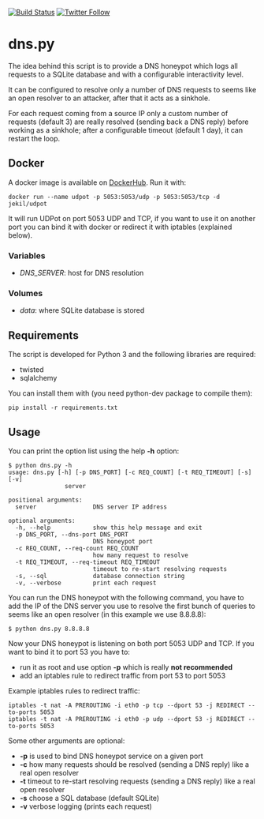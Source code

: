[![Build Status](https://travis-ci.org/jekil/UDPot.svg?branch=master)](https://travis-ci.org/jekil/UDPot)
[![Twitter Follow](https://img.shields.io/twitter/follow/jekil.svg?style=social)](https://twitter.com/jekil)

# dns.py

The idea behind this script is to provide a DNS honeypot which logs all requests to a SQLite database and with a
configurable interactivity level.

It can be configured to resolve only a number of DNS requests to seems like an open resolver to an attacker, after that
it acts as a sinkhole.

For each request coming from a source IP only a custom number of requests (default 3) are really resolved (sending back a DNS reply)
before working as a sinkhole; after a configurable timeout (default 1 day), it can restart the loop.

## Docker

A docker image is available on [DockerHub](https://hub.docker.com/r/jekil/udpot).
Run it with:

    docker run --name udpot -p 5053:5053/udp -p 5053:5053/tcp -d jekil/udpot
    
It will run UDPot on port 5053 UDP and TCP, if you want to use it on another port you can bind it with docker or redirect it with iptables (explained below).

### Variables

- *DNS_SERVER*: host for DNS resolution

### Volumes

- *data*: where SQLite database is stored

## Requirements

The script is developed for Python 3 and the following libraries are required:

 * twisted
 * sqlalchemy

You can install them with (you need python-dev package to compile them):

    pip install -r requirements.txt

## Usage

You can print the option list using the help **-h** option:

    $ python dns.py -h
    usage: dns.py [-h] [-p DNS_PORT] [-c REQ_COUNT] [-t REQ_TIMEOUT] [-s] [-v]
                    server

    positional arguments:
      server                DNS server IP address

    optional arguments:
      -h, --help            show this help message and exit
      -p DNS_PORT, --dns-port DNS_PORT
                            DNS honeypot port
      -c REQ_COUNT, --req-count REQ_COUNT
                            how many request to resolve
      -t REQ_TIMEOUT, --req-timeout REQ_TIMEOUT
                            timeout to re-start resolving requests
      -s, --sql             database connection string
      -v, --verbose         print each request

You can run the DNS honeypot with the following command, you have to add the IP of the DNS server you use to resolve
the first bunch of queries to seems like an open resolver (in this example we use 8.8.8.8):

    $ python dns.py 8.8.8.8

Now your DNS honeypot is listening on both port 5053 UDP and TCP.
If you want to bind it to port 53 you have to:

 * run it as root and use option **-p** which is really **not recommended**
 * add an iptables rule to redirect traffic from port 53 to port 5053

Example iptables rules to redirect traffic:

    iptables -t nat -A PREROUTING -i eth0 -p tcp --dport 53 -j REDIRECT --to-ports 5053
    iptables -t nat -A PREROUTING -i eth0 -p udp --dport 53 -j REDIRECT --to-ports 5053

Some other arguments are optional:

 * **-p** is used to bind DNS honeypot service on a given port
 * **-c** how many requests should be resolved (sending a DNS reply) like a real open resolver
 * **-t** timeout to re-start resolving requests (sending a DNS reply) like a real open resolver
 * **-s** choose a SQL database (default SQLite)
 * **-v** verbose logging (prints each request)
